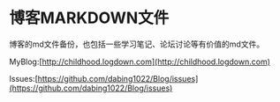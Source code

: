 博客MARKDOWN文件
====
博客的md文件备份，也包括一些学习笔记、论坛讨论等有价值的md文件。


MyBlog:[http://childhood.logdown.com](http://childhood.logdown.com)

Issues:[https://github.com/dabing1022/Blog/issues](https://github.com/dabing1022/Blog/issues)
